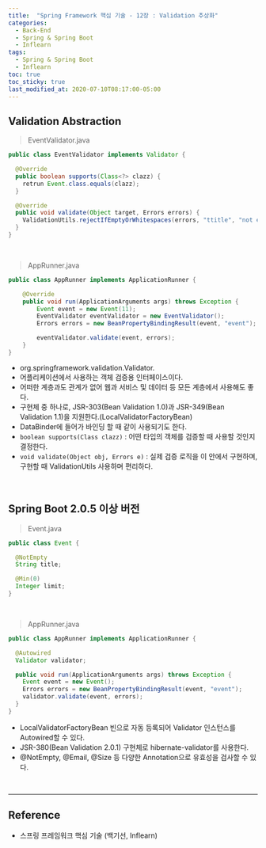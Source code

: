 ```yaml
---
title:  "Spring Framework 핵심 기술 - 12장 : Validation 추상화"
categories:
  - Back-End
  - Spring & Spring Boot
  - Inflearn
tags:
  - Spring & Spring Boot
  - Inflearn
toc: true
toc_sticky: true
last_modified_at: 2020-07-10T08:17:00-05:00
---
```


## Validation Abstraction

> EventValidator.java

```java
public class EventValidator implements Validator {

  @Override
  public boolean supports(Class<?> clazz) {
    retrun Event.class.equals(clazz);
  }

  @Override
  public void validate(Object target, Errors errors) {
    ValidationUtils.rejectIfEmptyOrWhitespaces(errors, "ttitle", "not empty");
  }
}
```

<br>

> AppRunner.java

```java
public class AppRunner implements ApplicationRunner {

    @Override
    public void run(ApplicationArguments args) throws Exception {
        Event event = new Event(11);
        EventValidator eventValidator = new EventValidator();
        Errors errors = new BeanPropertyBindingResult(event, "event");

        eventValidator.validate(event, errors);
    }
}
```

* org.springframework.validation.Validator.
* 어플리케이션에서 사용하는 객체 검증용 인터페이스이다.
* 어떠한 계층과도 관계가 없어 웹과 서비스 및 데이터 등 모든 계층에서 사용해도 좋다.
* 구현체 중 하나로, JSR-303(Bean Validation 1.0)과 JSR-349(Bean Validation 1.1)을 지원한다.(LocalValidatorFactoryBean)
* DataBinder에 들어가 바인딩 할 때 같이 사용되기도 한다.
* ``boolean supports(Class clazz)`` : 어떤 타입의 객체를 검증할 때 사용할 것인지 결정한다.
* ``void validate(Object obj, Errors e)`` : 실제 검증 로직을 이 안에서 구현하며, 구현할 때 ValidationUtils 사용하며 편리하다.

<br>

## Spring Boot 2.0.5 이상 버전

> Event.java

```java
public class Event {

  @NotEmpty
  String title;

  @Min(0)
  Integer limit;
}
```

<br>

> AppRunner.java

```java
public class AppRunner implements ApplicationRunner {

  @Autowired
  Validator validator;

  public void run(ApplicationArguments args) throws Exception {
    Event event = new Event();
    Errors errors = new BeanPropertyBindingResult(event, "event");
    validator.validate(event, errors);
  }
}
```

* LocalValidatorFactoryBean 빈으로 자동 등록되어 Validator 인스턴스를 Autowired할 수 있다.
* JSR-380(Bean Validation 2.0.1) 구현체로 hibernate-validator를 사용한다.
* @NotEmpty, @Email, @Size 등 다양한 Annotation으로 유효성을 검사할 수 있다.

<br>

---

## Reference

*	스프링 프레임워크 핵심 기술 (백기선, Inflearn)
